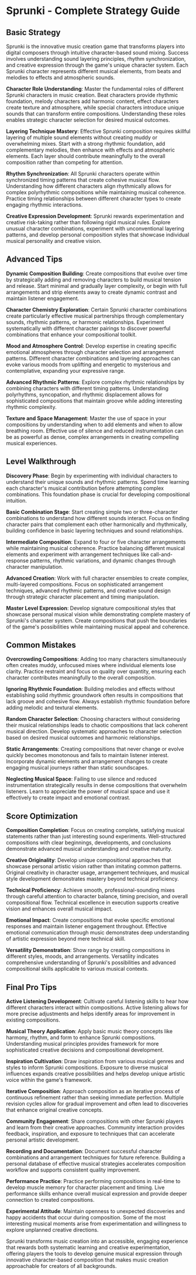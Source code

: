 # Sprunki - Complete Strategy Guide

## Basic Strategy

Sprunki is the innovative music creation game that transforms players into digital composers through intuitive character-based sound mixing. Success involves understanding sound layering principles, rhythm synchronization, and creative expression through the game's unique character system. Each Sprunki character represents different musical elements, from beats and melodies to effects and atmospheric sounds.

**Character Role Understanding**: Master the fundamental roles of different Sprunki characters in music creation. Beat characters provide rhythmic foundation, melody characters add harmonic content, effect characters create texture and atmosphere, while special characters introduce unique sounds that can transform entire compositions. Understanding these roles enables strategic character selection for desired musical outcomes.

**Layering Technique Mastery**: Effective Sprunki composition requires skillful layering of multiple sound elements without creating muddy or overwhelming mixes. Start with a strong rhythmic foundation, add complementary melodies, then enhance with effects and atmospheric elements. Each layer should contribute meaningfully to the overall composition rather than competing for attention.

**Rhythm Synchronization**: All Sprunki characters operate within synchronized timing patterns that create cohesive musical flow. Understanding how different characters align rhythmically allows for complex polyrhythmic compositions while maintaining musical coherence. Practice timing relationships between different character types to create engaging rhythmic interactions.

**Creative Expression Development**: Sprunki rewards experimentation and creative risk-taking rather than following rigid musical rules. Explore unusual character combinations, experiment with unconventional layering patterns, and develop personal composition styles that showcase individual musical personality and creative vision.

## Advanced Tips

**Dynamic Composition Building**: Create compositions that evolve over time by strategically adding and removing characters to build musical tension and release. Start minimal and gradually layer complexity, or begin with full arrangements and strip elements away to create dynamic contrast and maintain listener engagement.

**Character Chemistry Exploration**: Certain Sprunki character combinations create particularly effective musical partnerships through complementary sounds, rhythmic patterns, or harmonic relationships. Experiment systematically with different character pairings to discover powerful combinations that enhance your compositional toolkit.

**Mood and Atmosphere Control**: Develop expertise in creating specific emotional atmospheres through character selection and arrangement patterns. Different character combinations and layering approaches can evoke various moods from uplifting and energetic to mysterious and contemplative, expanding your expressive range.

**Advanced Rhythmic Patterns**: Explore complex rhythmic relationships by combining characters with different timing patterns. Understanding polyrhythms, syncopation, and rhythmic displacement allows for sophisticated compositions that maintain groove while adding interesting rhythmic complexity.

**Texture and Space Management**: Master the use of space in your compositions by understanding when to add elements and when to allow breathing room. Effective use of silence and reduced instrumentation can be as powerful as dense, complex arrangements in creating compelling musical experiences.

## Level Walkthrough

**Discovery Phase**: Begin by experimenting with individual characters to understand their unique sounds and rhythmic patterns. Spend time learning each character's musical contribution before attempting complex combinations. This foundation phase is crucial for developing compositional intuition.

**Basic Combination Stage**: Start creating simple two or three-character combinations to understand how different sounds interact. Focus on finding character pairs that complement each other harmonically and rhythmically, building confidence in basic layering techniques and sound relationships.

**Intermediate Composition**: Expand to four or five character arrangements while maintaining musical coherence. Practice balancing different musical elements and experiment with arrangement techniques like call-and-response patterns, rhythmic variations, and dynamic changes through character manipulation.

**Advanced Creation**: Work with full character ensembles to create complex, multi-layered compositions. Focus on sophisticated arrangement techniques, advanced rhythmic patterns, and creative sound design through strategic character placement and timing manipulation.

**Master Level Expression**: Develop signature compositional styles that showcase personal musical vision while demonstrating complete mastery of Sprunki's character system. Create compositions that push the boundaries of the game's possibilities while maintaining musical appeal and coherence.

## Common Mistakes

**Overcrowding Compositions**: Adding too many characters simultaneously often creates muddy, unfocused mixes where individual elements lose clarity. Practice restraint and focus on quality over quantity, ensuring each character contributes meaningfully to the overall composition.

**Ignoring Rhythmic Foundation**: Building melodies and effects without establishing solid rhythmic groundwork often results in compositions that lack groove and cohesive flow. Always establish rhythmic foundation before adding melodic and textural elements.

**Random Character Selection**: Choosing characters without considering their musical relationships leads to chaotic compositions that lack coherent musical direction. Develop systematic approaches to character selection based on desired musical outcomes and harmonic relationships.

**Static Arrangements**: Creating compositions that never change or evolve quickly becomes monotonous and fails to maintain listener interest. Incorporate dynamic elements and arrangement changes to create engaging musical journeys rather than static soundscapes.

**Neglecting Musical Space**: Failing to use silence and reduced instrumentation strategically results in dense compositions that overwhelm listeners. Learn to appreciate the power of musical space and use it effectively to create impact and emotional contrast.

## Score Optimization

**Composition Completion**: Focus on creating complete, satisfying musical statements rather than just interesting sound experiments. Well-structured compositions with clear beginnings, developments, and conclusions demonstrate advanced musical understanding and creative maturity.

**Creative Originality**: Develop unique compositional approaches that showcase personal artistic vision rather than imitating common patterns. Original creativity in character usage, arrangement techniques, and musical style development demonstrates mastery beyond technical proficiency.

**Technical Proficiency**: Achieve smooth, professional-sounding mixes through careful attention to character balance, timing precision, and overall compositional flow. Technical excellence in execution supports creative vision and enhances overall musical impact.

**Emotional Impact**: Create compositions that evoke specific emotional responses and maintain listener engagement throughout. Effective emotional communication through music demonstrates deep understanding of artistic expression beyond mere technical skill.

**Versatility Demonstration**: Show range by creating compositions in different styles, moods, and arrangements. Versatility indicates comprehensive understanding of Sprunki's possibilities and advanced compositional skills applicable to various musical contexts.

## Final Pro Tips

**Active Listening Development**: Cultivate careful listening skills to hear how different characters interact within compositions. Active listening allows for more precise adjustments and helps identify areas for improvement in existing compositions.

**Musical Theory Application**: Apply basic music theory concepts like harmony, rhythm, and form to enhance Sprunki compositions. Understanding musical principles provides framework for more sophisticated creative decisions and compositional development.

**Inspiration Cultivation**: Draw inspiration from various musical genres and styles to inform Sprunki compositions. Exposure to diverse musical influences expands creative possibilities and helps develop unique artistic voice within the game's framework.

**Iterative Composition**: Approach composition as an iterative process of continuous refinement rather than seeking immediate perfection. Multiple revision cycles allow for gradual improvement and often lead to discoveries that enhance original creative concepts.

**Community Engagement**: Share compositions with other Sprunki players and learn from their creative approaches. Community interaction provides feedback, inspiration, and exposure to techniques that can accelerate personal artistic development.

**Recording and Documentation**: Document successful character combinations and arrangement techniques for future reference. Building a personal database of effective musical strategies accelerates composition workflow and supports consistent quality improvement.

**Performance Practice**: Practice performing compositions in real-time to develop muscle memory for character placement and timing. Live performance skills enhance overall musical expression and provide deeper connection to created compositions.

**Experimental Attitude**: Maintain openness to unexpected discoveries and happy accidents that occur during composition. Some of the most interesting musical moments arise from experimentation and willingness to explore unplanned creative directions.

Sprunki transforms music creation into an accessible, engaging experience that rewards both systematic learning and creative experimentation, offering players the tools to develop genuine musical expression through innovative character-based composition that makes music creation approachable for creators of all backgrounds.